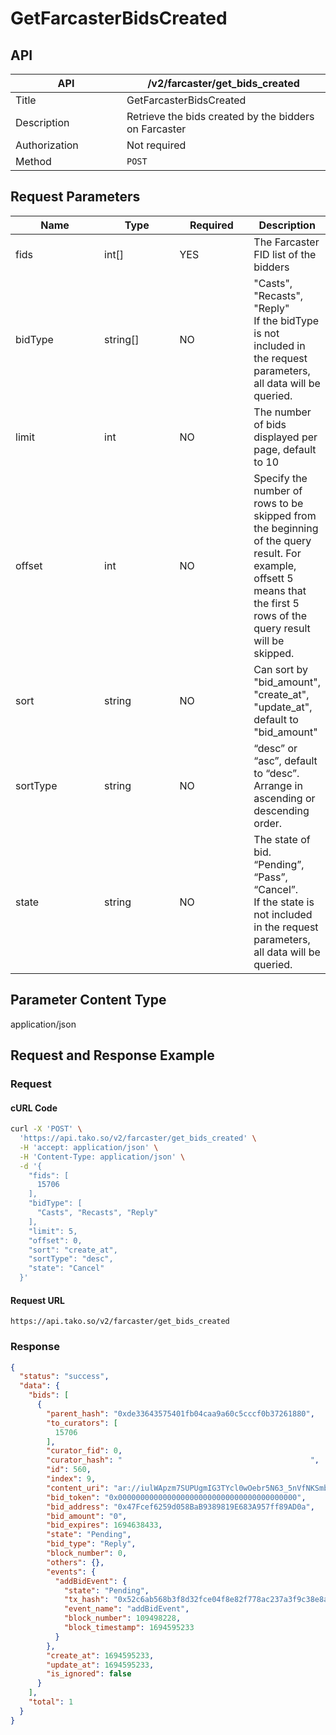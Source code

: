 # GetFarcasterBidsCreated

## API

<table><thead><tr><th width="162">API</th><th>/v2/farcaster/get_bids_created</th></tr></thead><tbody><tr><td>Title</td><td>GetFarcasterBidsCreated</td></tr><tr><td>Description</td><td>Retrieve the bids created by the bidders on Farcaster</td></tr><tr><td>Authorization</td><td>Not required</td></tr><tr><td>Method</td><td><code>POST</code></td></tr></tbody></table>

## Request Parameters

<table><thead><tr><th width="139">Name</th><th width="115">Type</th><th width="110">Required</th><th>Description</th></tr></thead><tbody><tr><td>fids</td><td>int[]</td><td>YES</td><td>The Farcaster FID list of the bidders</td></tr><tr><td>bidType</td><td>string[]</td><td>NO</td><td>"Casts", "Recasts", "Reply"<br>If the bidType is not included in the request parameters, all data will be queried.</td></tr><tr><td>limit</td><td>int</td><td>NO</td><td>The number of bids displayed per page, default to 10</td></tr><tr><td>offset</td><td>int</td><td>NO</td><td>Specify the number of rows to be skipped from the beginning of the query result. For example, offsett 5 means that the first 5 rows of the query result will be skipped.</td></tr><tr><td>sort</td><td>string</td><td>NO</td><td>Can sort by "bid_amount", "create_at", "update_at", default to "bid_amount"</td></tr><tr><td>sortType</td><td>string</td><td>NO</td><td>“desc” or “asc”, default to “desc”. Arrange in ascending or descending order.</td></tr><tr><td>state</td><td>string</td><td>NO</td><td>The state of bid. “Pending”, “Pass”, “Cancel”.<br>If the state is not included in the request parameters, all data will be queried.</td></tr></tbody></table>

## Parameter Content Type

application/json

## Request and Response Example

### Request

#### cURL Code

```bash
curl -X 'POST' \
  'https://api.tako.so/v2/farcaster/get_bids_created' \
  -H 'accept: application/json' \
  -H 'Content-Type: application/json' \
  -d '{
    "fids": [
      15706
    ],
    "bidType": [
      "Casts", "Recasts", "Reply"
    ],
    "limit": 5,
    "offset": 0,
    "sort": "create_at",
    "sortType": "desc",
    "state": "Cancel"
  }'
```

#### Request URL

`https://api.tako.so/v2/farcaster/get_bids_created`

### Response

```json
{
  "status": "success",
  "data": {
    "bids": [
      {
        "parent_hash": "0xde33643575401fb04caa9a60c5cccf0b37261880",
        "to_curators": [
          15706
        ],
        "curator_fid": 0,
        "curator_hash": "                                          ",
        "id": 560,
        "index": 9,
        "content_uri": "ar://iulWApzm7SUPUgmIG3TYcl0wOebr5N63_5nVfNKSmb4",
        "bid_token": "0x0000000000000000000000000000000000000000",
        "bid_address": "0x47Fcef6259d058BaB9389819E683A957ff89AD0a",
        "bid_amount": "0",
        "bid_expires": 1694638433,
        "state": "Pending",
        "bid_type": "Reply",
        "block_number": 0,
        "others": {},
        "events": {
          "addBidEvent": {
            "state": "Pending",
            "tx_hash": "0x52c6ab568b3f8d32fce04f8e82f778ac237a3f9c38e8a1f9e19e790b9df42fd0",
            "event_name": "addBidEvent",
            "block_number": 109498228,
            "block_timestamp": 1694595233
          }
        },
        "create_at": 1694595233,
        "update_at": 1694595233,
        "is_ignored": false
      }
    ],
    "total": 1
  }
}
```
